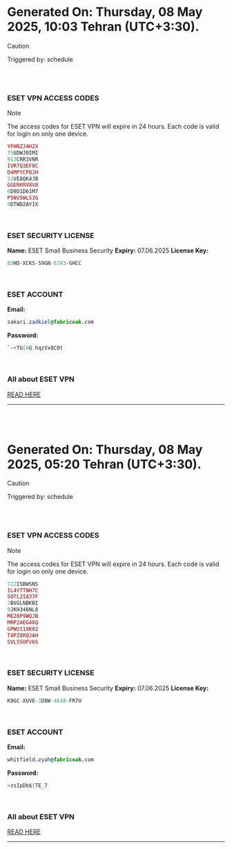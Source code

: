 # Generated On: Thursday, 08 May 2025, 10:03 Tehran (UTC+3:30).

> [!CAUTION]
> Triggered by: schedule

<br><br>

### ESET VPN ACCESS CODES

> [!NOTE]
> The access codes for ESET VPN will expire in 24 hours.
> Each code is valid for login on only one device.

```ruby
YFHNZJ4HZX
75UDWJ0IMI
913CRR3VNR
IVR7Q3EF0C
D4MPYCP8JH
32VE8QK4JB
GGERKRV8V8
6D9D1D61M7
P5NV5WL53G
9DTWD2AY1X
```

<br>

### ESET SECURITY LICENSE

**Name:** ESET Small Business Security
**Expiry:** 07.06.2025
**License Key:**

```POV-Ray SDL
85HD-XCKS-S9GN-6783-GHCC
```

<br>

### ESET ACCOUNT

**Email:**

```CSS
sakari.zadkiel@fabricoak.com
```

**Password:**

```POV-Ray SDL
`~+TG[6G.hqzVx8COt
```

<br>

### All about ESET VPN

[READ HERE](https://t.me/F_NiREvil/2113)

---

<br><br>

# Generated On: Thursday, 08 May 2025, 05:20 Tehran (UTC+3:30).

> [!CAUTION]
> Triggered by: schedule

<br><br>

### ESET VPN ACCESS CODES

> [!NOTE]
> The access codes for ESET VPN will expire in 24 hours.
> Each code is valid for login on only one device.

```ruby
722ISBWSNS
IL4YTTNH7C
S0TL2IA37F
7BVGLNBKBI
9JKH346NL8
ME28P9WQJB
MRP2AEG48Q
GPWU11XK02
T4PZ8RQJAH
SVL55OFV6S
```

<br>

### ESET SECURITY LICENSE

**Name:** ESET Small Business Security
**Expiry:** 07.06.2025
**License Key:**

```POV-Ray SDL
K9GC-XUVE-3D8W-4648-FR7U
```

<br>

### ESET ACCOUNT

**Email:**

```CSS
whitfield.zyah@fabricoak.com
```

**Password:**

```POV-Ray SDL
>zsIpDb${TE_7
```

<br>

### All about ESET VPN

[READ HERE](https://t.me/F_NiREvil/2113)

---

<br><br>

